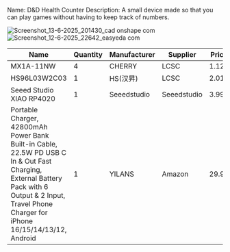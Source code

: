 Name: D&D Health Counter
Description: A small device made so that you can play games without having to keep track of numbers.

![Screenshot_13-6-2025_201430_cad onshape com](https://github.com/user-attachments/assets/934585d4-8c0f-40ce-9e56-d91cdd0d5dc3)
![Screenshot_12-6-2025_22642_easyeda com](https://github.com/user-attachments/assets/b14c0740-12d1-49c8-a9db-704b43a7fc64)

| Name                     | Quantity | Manufacturer | Supplier    | Price |
|--------------------------|----------|--------------|-------------|-------|
| MX1A-11NW                | 4        | CHERRY       | LCSC        | 1.124 |
| HS96L03W2C03             | 1        | HS(汉昇)     | LCSC        | 2.017 |
| Seeed Studio XIAO RP4020 | 1        | Seeedstudio  | Seeedstudio | 3.99  |
| Portable Charger, 42800mAh Power Bank Built-in Cable, 22.5W PD USB C In & Out Fast Charging, External Battery Pack with 6 Output & 2 Input, Travel Phone Charger for iPhone 16/15/14/13/12, Android | 1        | YILANS  | Amazon | 29.99 |
